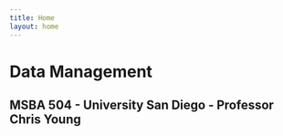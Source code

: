 ```yaml
---
title: Home
layout: home
---
```


# Data Management 

## MSBA 504 - University San Diego - Professor Chris Young

<!-- {: .warning .fs-2 }
🚧 🚧 This site is under construction preparing for the Fall semester 🚧 🚧 -->
